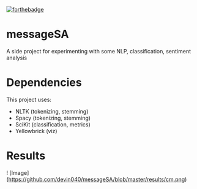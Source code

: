 [![forthebadge](https://forthebadge.com/images/badges/made-with-python.svg)](https://forthebadge.com)

# messageSA
A side project for experimenting with some NLP, classification, sentiment analysis

# Dependencies
This project uses:
  - NLTK (tokenizing, stemming)
  - Spacy (tokenizing, stemming)
  - SciKit (classification, metrics)
  - Yellowbrick (viz)
  
  
  # Results
  ! [Image] (https://github.com/devin040/messageSA/blob/master/results/cm.png)
